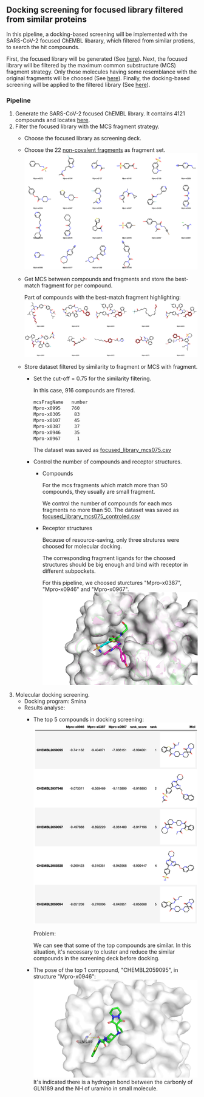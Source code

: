 ## Docking screening for focused library filtered from similar proteins
In this pipeline, a docking-based screening will be implemented with the SARS-CoV-2 focused ChEMBL libarary, which filtered from similar protiens, to search the hit compounds.

First, the focused library will be generated (See [here](https://github.com/volkamerlab/covid19-SBapproach/tree/master/code/focused_library_similar_proteins)).
Next, the focused library will be filtered by the maximum common substructure (MCS) fragment strategy. Only those molecules having some resemblance with the original fragments will be choosed (See [here](https://github.com/volkamerlab/covid19-SBapproach/tree/master/notebooks/filter_screeningdeck_by_fragment_similarity.ipynb)).
Finally, the docking-based screening will be applied to the filtered library (See [here](https://github.com/volkamerlab/covid19-SBapproach/tree/master/code/docking)).

### Pipeline
1. Generate the SARS-CoV-2 focused ChEMBL library. It contains 4121 compounds and locates [here](https://github.com/volkamerlab/covid19-SBapproach/tree/master/data/focused_library_similar_proteins/focused_library.csv).
2. Filter the focused library with the MCS fragment strategy.
    * Choose the focused library as screening deck.
    * Choose the 22 [non-covalent fragments](https://github.com/volkamerlab/covid19-SBapproach/tree/master/data/fragments/non_covalent_fragments2D.sdf) as fragment set.
    ![alt text](img/non_covalent_fragments.png "non-covalent fragments")
    * Get MCS between compounds and fragments and store the best-match fragment for per compound.
    
      Part of compounds with the best-match fragment highlighting:
    ![alt text](img/highlight_best_fragments.png "part of the compounds with highlight-best-fragment")
    * Store dataset filtered by similarity to fragment or MCS with fragment.
      * Set the cut-off = 0.75 for the similarity filtering.

        In this case, 916 compounds are filtered.
        ```
        mcsFragName   number
        Mpro-x0995    760
        Mpro-x0305     83
        Mpro-x0107     45
        Mpro-x0387     37
        Mpro-x0946     35
        Mpro-x0967      1
        ```
        The dataset was saved as [focused_library_mcs075.csv](https://github.com/volkamerlab/covid19-SBapproach/tree/master/focused_library_docking_screening_pipeline/result_data/focused_library_mcs075.csv)
      * Control the number of compounds and receptor structures.
        * Compounds

            For the mcs fragments which match more than 50 compounds, they usually are small fragment.

            We control the number of compounds for each mcs fragments no more than 50. The dataset was saved as [focused_library_mcs075_controled.csv](https://github.com/volkamerlab/covid19-SBapproach/tree/master/focused_library_docking_screening_pipeline/result_data/focused_library_mcs075_controled.csv)

        * Receptor structures

            Because of resource-saving, only three strutures were choosed for molecular docking.

            The corresponding fragment ligands for the choosed structures should be big enough and bind with receptor in different subpockets.

            For this pipeline, we choosed sturctures "Mpro-x0387", "Mpro-x0946" and "Mpro-x0967".
            ![alt text](img/receptor_structures.png "receptor_structures")
3. Molecular docking  screening.
   * Docking program: Smina
   * Results analyse:
     * The top 5 compounds in docking screening:
            ![alt text](img/docking_results_top5.png "docking_results_top5")

        Problem:

        We can see that some of the top compounds are similar. In this  situation, it's necessary to cluster and reduce the similar compounds in the screening deck before docking.

     *  The pose of the top 1 comppound, "CHEMBL2059095", in structure "Mpro-x0946":
            ![alt text](img/docking_pose_top1.png "docking_pose_top1")
            It's indicated there is a hydrogen bond between the carbonly of GLN189 and the NH of uramino in small molecule.  


